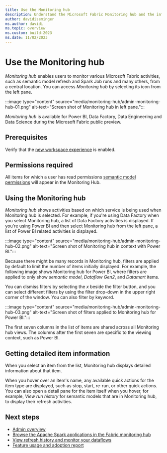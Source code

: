```yaml
---
title: Use the Monitoring hub
description: Understand the Microsoft Fabric Monitoring hub and the information it provides.
author: davidiseminger
ms.author: davidi
ms.topic: overview
ms.custom: build-2023
ms.date: 11/02/2023
---
```


# Use the Monitoring hub

*Monitoring hub* enables users to monitor various Microsoft Fabric activities, such as semantic model refresh and Spark Job runs and many others, from a central location. You can access *Monitoring hub* by selecting its icon from the left pane.

:::image type="content" source="media/monitoring-hub/admin-monitoring-hub-01.png" alt-text="Screen shot of Monitoring hub in left pane.":::

*Monitoring hub* is available for Power BI, Data Factory, Data Engineering and Data Science during the Microsoft Fabric public preview. 

## Prerequisites

Verify that the [new workspace experience](portal-workspace.md#create-workspaces-new-workspace-experience) is enabled.

## Permissions required

All items for which a user has read permissions [semantic model permissions](/power-bi/connect-data/service-datasets-permissions#what-are-the-dataset-permissions) will appear in the Monitoring Hub.

## Using the Monitoring hub

*Monitoring hub* shows activities based on which service is being used when Monitoring hub is selected. For example, if you're using Data Factory when you select Monitoring hub, a list of Data Factory activities is displayed. If you're using Power BI and then select Monitoring hub from the left pane, a list of Power BI related activities is displayed. 

:::image type="content" source="media/monitoring-hub/admin-monitoring-hub-02.png" alt-text="Screen shot of Monitoring hub in context with Power BI.":::

Because there might be many records in Monitoring hub, filters are applied by default to limit the number of items initially displayed. For example, the following image shows Monitoring hub for Power BI, where filters are applied to only show *semantic model*, *Dataflow Gen2*, and *Datamart* items.

You can dismiss filters by selecting the *x* beside the filter button, and you can select different filters by using the filter drop-down in the upper right corner of the window. You can also filter by keyword. 

:::image type="content" source="media/monitoring-hub/admin-monitoring-hub-03.png" alt-text="Screen shot of filters applied to Monitoring hub for Power BI.":::

The first seven columns in the list of items are shared across all Monitoring hub views. The columns after the first seven are specific to the viewing context, such as Power BI. 

## Getting detailed item information

When you select an item from the list, Monitoring hub displays detailed information about that item. 

When you hover over an item's name, any available quick actions for the item type are displayed, such as stop, start, re-run, or other quick actions. You can also open a detail pane for the item itself when you hover, for example, *View run history* for semantic models that are in Monitoring hub, to display their refresh activities. 


## Next steps

* [Admin overview](microsoft-fabric-admin.md)
* [Browse the Apache Spark applications in the Fabric monitoring hub](../data-engineering/browse-spark-applications-monitoring-hub.md)
* [View refresh history and monitor your dataflows](../data-factory/dataflows-gen2-monitor.md)
* [Feature usage and adoption report](feature-usage-adoption.md)
